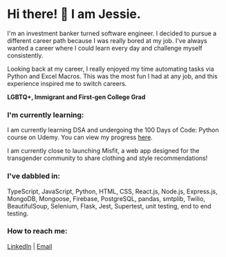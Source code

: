 # Hi there! 👋 I am Jessie.

I'm an investment banker turned software engineer. I decided to pursue a different career path because I was really bored at my job. I've always wanted a career where I could learn every day and challenge myself consistently.

Looking back at my career, I really enjoyed my time automating tasks via Python and Excel Macros. This was the most fun I had at any job, and this experience inspired me to switch careers.

**LGBTQ+, Immigrant and First-gen College Grad**

### I'm currently learning:
I am currently learning DSA and undergoing the 100 Days of Code: Python course on Udemy. You can view my progress [here](https://github.com/JessieChiu1/Angela_Yu_Python).

I am currently close to launching Misfit, a web app designed for the transgender community to share clothing and style recommendations!

### I've dabbled in:
TypeScript, JavaScript, Python, HTML, CSS, React.js, Node.js, Express.js, MongoDB, Mongoose, Firebase, PostgreSQL, pandas, smtplib, Twilio, BeautifulSoup, Selenium, Flask, Jest, Supertest, unit testing, end to end testing.

### How to reach me:
[LinkedIn](https://www.linkedin.com/in/jessiechiu12) | [Email](mailto:jessiechiu12@gmail.com)

